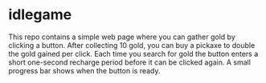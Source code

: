 # idlegame

This repo contains a simple web page where you can gather gold by clicking a button.
After collecting 10 gold, you can buy a pickaxe to double the gold gained per click.
Each time you search for gold the button enters a short one-second recharge period
before it can be clicked again. A small progress bar shows when the button is
ready.
